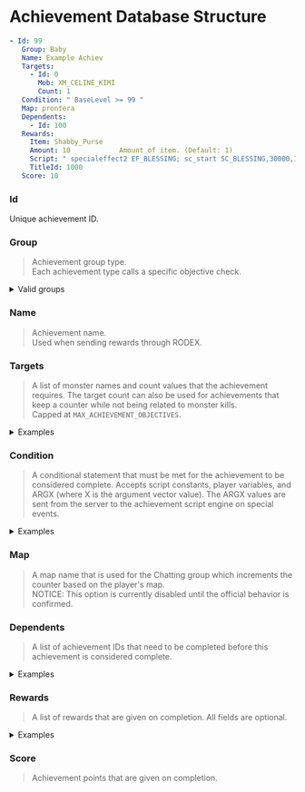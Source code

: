<!--
//===== rAthena Documentation ================================
//= Achievement Database Structure
//===== By: ==================================================
//= rAthena Dev Team
//===== Last Updated: ========================================
//= 20200220
//===== Description: =========================================
//= Explanation of the achievements_db.yml file and structure.
//============================================================
-->

# Achievement Database Structure

```yml
- Id: 99                  
   Group: Baby            
   Name: Example Achiev
   Targets:            
     - Id: 0
       Mob: XM_CELINE_KIMI
       Count: 1
   Condition: " BaseLevel >= 99 "
   Map: prontera
   Dependents:
     - Id: 100
   Rewards:
     Item: Shabby_Purse
     Amount: 10            Amount of item. (Default: 1)
     Script: " specialeffect2 EF_BLESSING; sc_start SC_BLESSING,30000,10; "
     TitleId: 1000
   Score: 10
```

### Id
Unique achievement ID.

### Group
> Achievement group type.  
> Each achievement type calls a specific objective check.  
<details>
  <summary>Valid groups</summary>
  
  - `None` - Can be used for custom achievements that are given through a script with no trigger events.  
  - `Add_Friend` - Triggered when a player adds a friend.
  - `Adventure` - Does not trigger automatically. These are triggered by the achievementcomplete script command.
  - `Baby` - Triggered when a player becomes a baby job.
  - `Battle` - Triggered when a player kills a monster.
  - `Chatting` - Aegis uses this when talking to a NPC. These are triggered by the achievementupdate script command.
  - `Chatting_Count` - Triggered when a player has a chatroom open and others join.
  - `Chatting_Create` - Triggered when a player creates a chatroom.
  - `Chatting_Dying` - Triggered when a player creates a chatroom and dies with it open.
  - `Eat` - Unknown.
  - `Get_Item` - Triggered when a player gets an item that has a specific sell value.
  - `Get_Zeny` - Triggered when a player gets a specific amount of zeny at once.
  - `Goal_Achieve` - Triggered when a player's achievement rank levels up.
  - `Goal_Level` - Triggered when a player's base level or job level changes.
  - `Goal_Status` - Triggered when a player's base stats changes.
  - `Job_Change` - Triggered when a player's job changes.
  - `Marry` - Triggered when two players get married.
  - `Party` - Triggered when a player creates a party.
  - `Enchant_Fail` - Triggered when a player fails to refine an equipment.
  - `Enchant_Success` - Triggered when a player successfully refines an equipment.
  - `Spend_Zeny` - Triggered when a player spends any amount of zeny on vendors.
  - `Taming` - Triggered when a player tames a monster.
</details>

### Name
> Achievement name.  
> Used when sending rewards through RODEX.

### Targets
> A list of monster names and count values that the achievement requires. The target count can also be used for achievements that keep a counter while not being related to monster kills.  
> Capped at `MAX_ACHIEVEMENT_OBJECTIVES`.

<details>
  <summary>Examples</summary>

- Example 1  
Player must kill 5 Scorpions and 10 Porings
```yml
  Targets:
    - Id: 0
      Mob: SCORPION
      Count: 5
    - Id: 1
      Mob: PORING
      Count: 10
```

- Example 2  
Player must have 100 or more of ARG0 value. Using the count target value is useful for achievements that are increased in increments and not checked for a total (UI_Type = 1). IE: In the achievement_list.lub file, UI_Type 0 is displayed as non-incremental while 1 shows a progress bar of completion for the achievement.
```yml
Condition: " ARG0 >= 100 "
  Targets:
    - Id: 0 // Array index value
      Count: 100
```
</details>

### Condition
> A conditional statement that must be met for the achievement to be considered complete. Accepts script constants, player variables, and ARGX (where X is the argument vector value). The ARGX values are sent from the server to the achievement script engine on special events.  

<details>
  <summary>Examples</summary>

- Example 1  
This function will send 1 argument (ARG0) with a value of i + 1 when a friend is added.
```yml
achievement_update_objective(f_sd, AG_ADD_FRIEND, 1, i + 1);
```

- Example 2  
This function will send 2 arguments (ARG0 and ARG1) with values of weapon level and refine level, respectively, when an equipment is successfully refined.
```yml
achievement_update_objective(sd, AG_REFINE_SUCCESS, 2, sd->inventory_data[i]->wlv, sd->inventory.u.items_inventory[i].refine);
```
</details>

### Map
> A map name that is used for the Chatting group which increments the counter based on the player's map.  
> NOTICE: This option is currently disabled until the official behavior is confirmed.

### Dependents
> A list of achievement IDs that need to be completed before this achievement is considered complete.

<details>
  <summary>Examples</summary>

- Example 1  
Player must complete achievements 10001 and 10002 first.
```yml
Dependents:
  10001: true
  10002: true
```

- Example 2  
Used with the import, dependent achievements can be disabled. The player now only requires completion of achievement 10001.
```
Dependents:
  10002: false
```
</details>

### Rewards
> A list of rewards that are given on completion. All fields are optional.
<details>
  <summary>Examples</summary>

```yml
Item: Item Name
Amount: Amount of Item (Default: 1)
Script: Bonus Script
TitleId: Title ID
```
</details>

### Score
> Achievement points that are given on completion.
